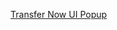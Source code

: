 

<a href="popup:https://certsso.ft.cashedge.com/signupGRel?USER_FI_NUMBER=seshasaitncc001&MOTHERSNAME=mother&NOW=gf&DOMAIN=di&INSTITUTION_NAME=dis%20institution&TIME_ZONE=&USER_DISPLAY_NUMBER=display%20number&TIMEOUT=&LANGUAGE=English&siteCatSampMode=&FIRST_NAME=sesha&MIDDLE_NAME=V&LAST_NAME=sai&DOB=02/01/1998&SSN=369941783&EMAIL=seshasaitncc001@approve.com&PHONE=1448928760&PHONE_TYPE=M&PHONE_USAGE=E&SEG_CODE=AT&ZIP=67210&STREET=3339%20Ostrich%20Dr&CITY=Witchita&STATE=KS&INSTITUTION_ID=88210100&DRV_LIC=10493332&DRV_LIC_STATE=KS&ANUM0=132171111&ATYP0=1&ASTAT0=0&ASEG0=&BALANCE0=55555.11&MAX_LOAD_LIMIT0=&DATE_ACT_OPENED0=01/2016&ACCOUNT_NUMBER0=132171111&RTN0=011600033&BUSINESS_NAME0=&BUSINESS_EMAIL0=&BUSINESS_PHONE0=&BUSINESS_STREET0=&BUSINESS_STREET20=&BUSINESS_CITY0=&BUSINESS_STATE0=&BUSINESS_ZIP0=&BUSINESS_EIN0=&ADSC0=MyAccounts-0%20&ANUM1=234402222&ATYP1=1&ASTAT1=0&ASEG1=&BALANCE1=55555.22&MAX_LOAD_LIMIT1=&DATE_ACT_OPENED1=07/2015&ACCOUNT_NUMBER1=234402222&RTN1=011600033&BUSINESS_NAME1=&BUSINESS_EMAIL1=&BUSINESS_PHONE1=&BUSINESS_STREET1=&BUSINESS_STREET21=&BUSINESS_CITY1=&BUSINESS_STATE1=&BUSINESS_ZIP1=&BUSINESS_EIN1=&ADSC1=MyAccounts-1&CE_APPLICATION=TN" target="_blank">Transfer Now UI Popup</a>
